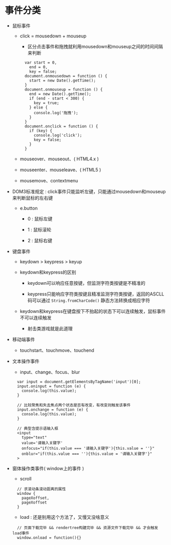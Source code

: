 # 事件分类

- 鼠标事件

  - click = mousedown + mouseup

    - 区分点击事件和拖拽就利用mousedown和mouseup之间的时间间隔来判断

    ```
      var start = 0,
        end = 0,
        key = false;
      document.onmousedown = function () {
        start = new Date().getTime();
      }
      document.onmouseup = function () {
        end = new Date().getTime();
        if (end - start < 300) {
          key = true;
        } else {
          console.log('拖拽');
        }
      }
      document.onclick = function () {
        if (key) {
          console.log('click');
          key = false;
        }
      }
    ```

  - mouseover、mouseout、( HTML4.x )

  - mouseenter、mouseleave、( HTML5 )

  - mousemove、contextmenu

- DOM3标准规定 : click事件只能监听左键，只能通过mousedown和mouseup来判断鼠标的左右键

  - e.button

    - 0 : 鼠标左键

    - 1 : 鼠标滚轮

    - 2 : 鼠标右键

- 键盘事件

  - keydown > keypress > keyup

  - keydown和keypress的区别

    - keydown可以响应任意按键，但监测字符类按键是不精准的

    - keypress只能响应字符类按键且精准监测字符类按键，返回的ASCLL码可以通过 ```String.fromCharCode()``` 静态方法转换成相应字符

  - keydown和keypress在键盘按下不抬起的状态下可以连续触发，鼠标事件不可以连续触发

    - 射击类游戏就是此道理

- 移动端事件

  - touchstart、touchmove、touchend

- 文本操作事件

  - input、change、focus、blur

  ```
    var input = document.getElementsByTagName('input')[0];
    input.oninput = function (e) {
      console.log(this.value);
    }

    // 比较聚焦和失去焦点两个状态是否有改变，有改变则触发该事件
    input.onchange = function (e) {
      console.log(this.value);
    }
  ```
  ```
    // 典型含提示语输入框
    <input 
      type="text" 
      value='请输入关键字' 
      onfocus="if(this.value === '请输入关键字'){this.value = ''}"
      onblur="if(this.value === ''){this.value = '请输入关键字'}"
    >
  ```

- 窗体操作类事件( window上的事件 )

  - scroll

  ```
    // 求滚动条滚动距离的属性
    window {
      pageXoffset,
      pageXoffset
    }
  ```
  
  - load : 还是别用这个方法了，又慢又没啥意义

  ```
    // 页面下载完毕 && rendertree构建完毕 && 资源文件下载完毕 && 才会触发load事件
    window.onload = function(){}
  ```
